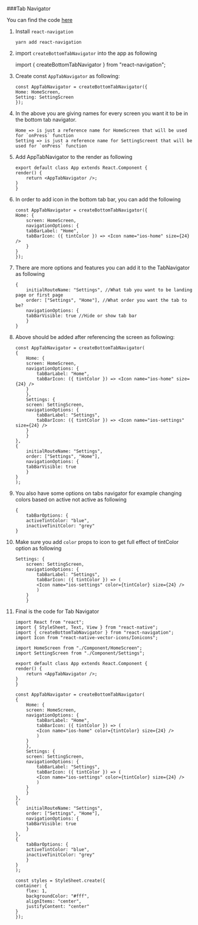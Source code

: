 ###Tab Navigator

You can find the code [here](https://github.com/AbdullahAlrayes/AppTabNavigator)

1.  Install `react-navigation`

        yarn add react-navigation

2.  import `createBottomTabNavigator` into the app as following

    import { createBottomTabNavigator } from "react-navigation";

3.  Create const `AppTabNavigator` as following:

        const AppTabNavigator = createBottomTabNavigator({
        Home: HomeScreen,
        Setting: SettingScreen
        });

4.  In the above you are giving names for every screen you want it to be in the bottom tab navigator.

        Home => is just a reference name for HomeScreen that will be used for `onPress` function
        Setting => is just a reference name for SettingScreent that will be used for `onPress` function

5.  Add AppTabNavigator to the render as following

        export default class App extends React.Component {
        render() {
            return <AppTabNavigator />;
        }
        }

6.  In order to add icon in the bottom tab bar, you can add the following

        const AppTabNavigator = createBottomTabNavigator({
        Home: {
            screen: HomeScreen,
            navigationOptions: {
            tabBarLabel: "Home",
            tabBarIcon: ({ tintColor }) => <Icon name="ios-home" size={24} />
            }
        }
        });

7.  There are more options and features you can add it to the TabNavigator as following

        {
            initialRouteName: "Settings", //What tab you want to be landing page or first page
            order: ["Settings", "Home"], //What order you want the tab to be?
            navigationOptions: {
            tabBarVisible: true //Hide or show tab bar
            }
        }

8.  Above should be added after referencing the screen as following:

        const AppTabNavigator = createBottomTabNavigator(
        {
            Home: {
            screen: HomeScreen,
            navigationOptions: {
                tabBarLabel: "Home",
                tabBarIcon: ({ tintColor }) => <Icon name="ios-home" size={24} />
            }
            },
            Settings: {
            screen: SettingScreen,
            navigationOptions: {
                tabBarLabel: "Settings",
                tabBarIcon: ({ tintColor }) => <Icon name="ios-settings" size={24} />
            }
            }
        },
        {
            initialRouteName: "Settings",
            order: ["Settings", "Home"],
            navigationOptions: {
            tabBarVisible: true
            }
        }
        );

9.  You also have some options on tabs navigator for example changing colors based on active not active as following


        {
            tabBarOptions: {
            activeTintColor: "blue",
            inactiveTinitColor: "grey"
        }

10. Make sure you add `color` props to icon to get full effect of tintColor option as following

        Settings: {
            screen: SettingScreen,
            navigationOptions: {
                tabBarLabel: "Settings",
                tabBarIcon: ({ tintColor }) => (
                <Icon name="ios-settings" color={tintColor} size={24} />
                )
            }
            }

11. Final is the code for Tab Navigator

        import React from "react";
        import { StyleSheet, Text, View } from "react-native";
        import { createBottomTabNavigator } from "react-navigation";
        import Icon from "react-native-vector-icons/Ionicons";

        import HomeScreen from "./Component/HomeScreen";
        import SettingScreen from "./Component/Settings";

        export default class App extends React.Component {
        render() {
            return <AppTabNavigator />;
        }
        }

        const AppTabNavigator = createBottomTabNavigator(
        {
            Home: {
            screen: HomeScreen,
            navigationOptions: {
                tabBarLabel: "Home",
                tabBarIcon: ({ tintColor }) => (
                <Icon name="ios-home" color={tintColor} size={24} />
                )
            }
            },
            Settings: {
            screen: SettingScreen,
            navigationOptions: {
                tabBarLabel: "Settings",
                tabBarIcon: ({ tintColor }) => (
                <Icon name="ios-settings" color={tintColor} size={24} />
                )
            }
            }
        },
        {
            initialRouteName: "Settings",
            order: ["Settings", "Home"],
            navigationOptions: {
            tabBarVisible: true
            }
        },
        {
            tabBarOptions: {
            activeTintColor: "blue",
            inactiveTinitColor: "grey"
            }
        }
        );

        const styles = StyleSheet.create({
        container: {
            flex: 1,
            backgroundColor: "#fff",
            alignItems: "center",
            justifyContent: "center"
        }
        });
